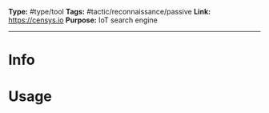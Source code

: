 **Type:** #type/tool
**Tags:**  #tactic/reconnaissance/passive
**Link:** https://censys.io
**Purpose:** IoT search engine

---
# Info

# Usage
